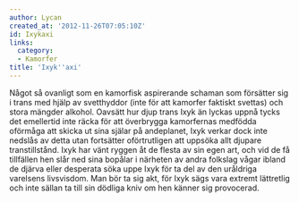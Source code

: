 ```yaml
---
author: Lycan
created_at: '2012-11-26T07:05:10Z'
id: Ixykaxi
links:
  category:
  - Kamorfer
title: 'Ixyk''axi'
---
```


Något så ovanligt som en kamorfisk aspirerande schaman som försätter sig i trans med hjälp av
svetthyddor (inte för att kamorfer faktiskt svettas) och stora mängder alkohol. Oavsätt hur djup
trans Ixyk än lyckas uppnå tycks det emellertid inte räcka för att överbrygga kamorfernas medfödda
oförmåga att skicka ut sina själar på andeplanet, Ixyk verkar dock inte nedslås av detta utan
fortsätter oförtrutligen att uppsöka allt djupare transtillstånd. Ixyk har vänt ryggen åt de flesta
av sin egen art, och vid de få tillfällen hen slår ned sina bopålar i närheten av andra folkslag
vågar ibland de djärva eller desperata söka uppe Ixyk för ta del av den uråldriga varelsens
livsvisdom. Man bör ta sig akt, för Ixyk sägs vara extremt lättretlig och inte sällan ta till sin
dödliga kniv om hen känner sig provocerad.